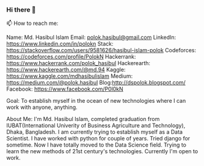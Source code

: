 ### Hi there 👋
📫 How to reach me:

Name: Md. Hasibul Islam
Email: polok.hasibul@gmail.com
LinkedIn: https://www.linkedin.com/in/polokn
Stack: https://stackoverflow.com/users/9581626/hasibul-islam-polok
Codeforces: https://codeforces.com/profile/PolokN
Hackerrank: https://www.hackerrank.com/polok_hasibul
Hackerearth: https://www.hackerearth.com/@md.94
Kaggle: https://www.kaggle.com/mdhasibulislam
Medium: https://medium.com/@polok.hasibul
Blog:http://dspolok.blogspot.com/
Facebook: https://www.facebook.com/P0l0kN

Goal: To establish myself in the ocean of new technologies where I can work with anyone, anything. 

About Me: I'm Md. Hasibul Islam, completed graduation from IUBAT(International Univerity of Business Agriculture and Technology), Dhaka, Bangladesh. I am currently trying to establish myself as a Data Scientist. I have worked with python for couple of years. Tried django for sometime. Now I have totally moved to the Data Science field. Trying to learn the new methods of 21st century's technologies. Currently I'm open to work. 



